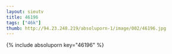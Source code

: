 ```yaml
--- 
layout: sieutv
title: 46196
tags: ["46k"]
thumb: http://94.23.248.219/absoluporn-1/image/002/46196.jpg
---
```

{% include absoluporn key="46196" %} 
